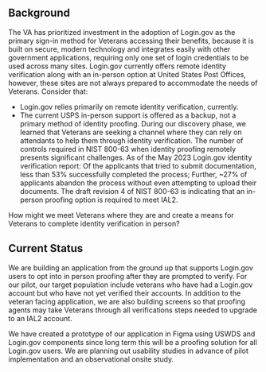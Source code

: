## Background

The VA has prioritized investment in the adoption of Login.gov as the primary sign-in method for Veterans accessing their benefits, because it is built on secure, modern technology and integrates easily with other government applications, requiring only one set of login credentials to be used across many sites. Login.gov currently offers remote identity verification along with an in-person option at United States Post Offices, however, these sites are not always prepared to accommodate the needs of Veterans. Consider that:
 - Login.gov relies primarily on remote identity verification, currently. 
  - The current USPS in-person support is offered as a backup, not a primary method of identity proofing.
During our discovery phase, we learned that Veterans are seeking a channel where they can rely on attendants to help them through identity verification.
The number of controls required in NIST 800-63 when identity proofing remotely presents significant challenges. As of the May 2023 Login.gov identity verification report:
Of the applicants that tried to submit documentation, less than 53% successfully completed the process;
Further, ~27% of applicants abandon the process without even attempting to upload their documents.
The draft revision 4 of NIST 800-63 is indicating that an in-person proofing option is required to meet IAL2.

How might we meet Veterans where they are and create a means for Veterans to complete identity verification in person?

## Current Status

We are building an application from the ground up that supports Login.gov users to opt into in person proofing after they are prompted to verify. For our pilot, our target population include veterans who have had a Login.gov account but who have not yet verified their accounts. In addition to the veteran facing application, we are also building screens so that proofing agents may take Veterans through all verifications steps needed to upgrade to an IAL2 account. 

We have created a prototype of our application in Figma using USWDS and Login.gov components since long term this will be a proofing solution for all Login.gov users. We are planning out usability studies in advance of pilot implementation and an observational onsite study.


